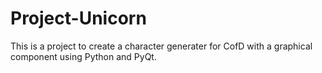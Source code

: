 # Project-Unicorn
This is a project to create a character generater for CofD with a graphical component using Python and PyQt.
